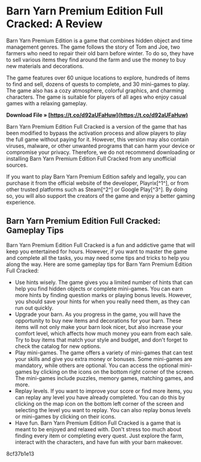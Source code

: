 
 
# Barn Yarn Premium Edition Full Cracked: A Review
 
Barn Yarn Premium Edition is a game that combines hidden object and time management genres. The game follows the story of Tom and Joe, two farmers who need to repair their old barn before winter. To do so, they have to sell various items they find around the farm and use the money to buy new materials and decorations.
 
The game features over 60 unique locations to explore, hundreds of items to find and sell, dozens of quests to complete, and 30 mini-games to play. The game also has a cozy atmosphere, colorful graphics, and charming characters. The game is suitable for players of all ages who enjoy casual games with a relaxing gameplay.
 
**Download File » [https://t.co/d92aUFaHuw](https://t.co/d92aUFaHuw)**


 
Barn Yarn Premium Edition Full Cracked is a version of the game that has been modified to bypass the activation process and allow players to play the full game without paying for it. However, this version may also contain viruses, malware, or other unwanted programs that can harm your device or compromise your privacy. Therefore, we do not recommend downloading or installing Barn Yarn Premium Edition Full Cracked from any unofficial sources.
 
If you want to play Barn Yarn Premium Edition safely and legally, you can purchase it from the official website of the developer, Playrix[^1^], or from other trusted platforms such as Steam[^2^] or Google Play[^3^]. By doing so, you will also support the creators of the game and enjoy a better gaming experience.
  
## Barn Yarn Premium Edition Full Cracked: Gameplay Tips
 
Barn Yarn Premium Edition Full Cracked is a fun and addictive game that will keep you entertained for hours. However, if you want to master the game and complete all the tasks, you may need some tips and tricks to help you along the way. Here are some gameplay tips for Barn Yarn Premium Edition Full Cracked:
 
- Use hints wisely. The game gives you a limited number of hints that can help you find hidden objects or complete mini-games. You can earn more hints by finding question marks or playing bonus levels. However, you should save your hints for when you really need them, as they can run out quickly.
- Upgrade your barn. As you progress in the game, you will have the opportunity to buy new items and decorations for your barn. These items will not only make your barn look nicer, but also increase your comfort level, which affects how much money you earn from each sale. Try to buy items that match your style and budget, and don't forget to check the catalog for new options.
- Play mini-games. The game offers a variety of mini-games that can test your skills and give you extra money or bonuses. Some mini-games are mandatory, while others are optional. You can access the optional mini-games by clicking on the icons on the bottom right corner of the screen. The mini-games include puzzles, memory games, matching games, and more.
- Replay levels. If you want to improve your score or find more items, you can replay any level you have already completed. You can do this by clicking on the map icon on the bottom left corner of the screen and selecting the level you want to replay. You can also replay bonus levels or mini-games by clicking on their icons.
- Have fun. Barn Yarn Premium Edition Full Cracked is a game that is meant to be enjoyed and relaxed with. Don't stress too much about finding every item or completing every quest. Just explore the farm, interact with the characters, and have fun with your barn makeover.

 8cf37b1e13
 
